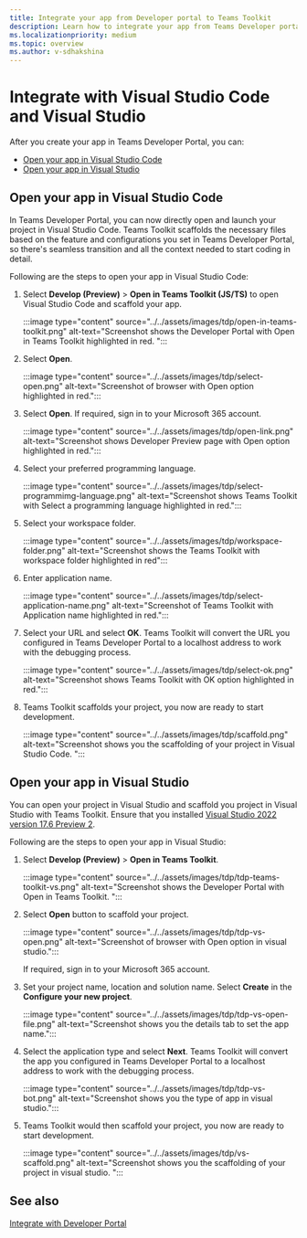 ```yaml
---
title: Integrate your app from Developer portal to Teams Toolkit
description: Learn how to integrate your app from Teams Developer portal to Teams Toolkit in Visual Studio Code and Visual Studio.
ms.localizationpriority: medium
ms.topic: overview
ms.author: v-sdhakshina
---
```


# Integrate with Visual Studio Code and Visual Studio

After you create your app in Teams Developer Portal, you can:

* [Open your app in Visual Studio Code](#open-your-app-in-visual-studio-code)
* [Open your app in Visual Studio](#open-your-app-in-visual-studio)

## Open your app in Visual Studio Code

In Teams Developer Portal, you can now directly open and launch your project in Visual Studio Code. Teams Toolkit scaffolds the necessary files based on the feature and configurations you set in Teams Developer Portal, so there's seamless transition and all the context needed to start coding in detail.

Following are the steps to open your app in Visual Studio Code:

1. Select **Develop (Preview)** > **Open in Teams Toolkit (JS/TS)** to open Visual Studio Code and scaffold your app.

    :::image type="content" source="../../assets/images/tdp/open-in-teams-toolkit.png" alt-text="Screenshot shows the Developer Portal with Open in Teams Toolkit highlighted in red. ":::

1. Select **Open**.

    :::image type="content" source="../../assets/images/tdp/select-open.png" alt-text="Screenshot of browser with Open option highlighted in red.":::

1. Select **Open**. If required, sign in to your Microsoft 365 account.

    :::image type="content" source="../../assets/images/tdp/open-link.png" alt-text="Screenshot shows Developer Preview page with Open option highlighted in red.":::

1. Select your preferred programming language.

    :::image type="content" source="../../assets/images/tdp/select-programmimg-language.png" alt-text="Screenshot shows Teams Toolkit with Select a programming language highlighted in red.":::

1. Select your workspace folder.

    :::image type="content" source="../../assets/images/tdp/workspace-folder.png" alt-text="Screenshot shows the Teams Toolkit with workspace folder highlighted in red":::

1. Enter application name.

    :::image type="content" source="../../assets/images/tdp/select-application-name.png" alt-text="Screenshot of Teams Toolkit with Application name highlighted in red.":::

1. Select your URL and select **OK**. Teams Toolkit will convert the URL you configured in Teams Developer Portal to a localhost address to work with the debugging process.

    :::image type="content" source="../../assets/images/tdp/select-ok.png" alt-text="Screenshot shows Teams Toolkit with OK option highlighted in red.":::

1. Teams Toolkit scaffolds your project, you now are ready to start development.

    :::image type="content" source="../../assets/images/tdp/scaffold.png" alt-text="Screenshot shows you the scaffolding of your project in Visual Studio Code. ":::

## Open your app in Visual Studio

You can open your project in Visual Studio and scaffold you project in Visual Studio with Teams Toolkit. Ensure that you installed [Visual Studio 2022 version 17.6 Preview 2](/visualstudio/releases/2022/release-notes-preview#17.6.0-pre.2.0).

Following are the steps to open your app in Visual Studio:

1. Select **Develop (Preview)** > **Open in Teams Toolkit**.

    :::image type="content" source="../../assets/images/tdp/tdp-teams-toolkit-vs.png" alt-text="Screenshot shows the Developer Portal with Open in Teams Toolkit. ":::

1. Select **Open** button to scaffold your project.

    :::image type="content" source="../../assets/images/tdp/tdp-vs-open.png" alt-text="Screenshot of browser with Open option in visual studio.":::

   If required, sign in to your Microsoft 365 account.

1. Set your project name, location and solution name. Select **Create** in the **Configure your new project**.

    :::image type="content" source="../../assets/images/tdp/tdp-vs-open-file.png" alt-text="Screenshot shows you the details tab to set the app name.":::

1. Select the application type and select **Next**. Teams Toolkit will convert the app you configured in Teams Developer Portal to a localhost address to work with the debugging process.

    :::image type="content" source="../../assets/images/tdp/tdp-vs-bot.png" alt-text="Screenshot shows you the type of app in visual studio.":::

1. Teams Toolkit would then scaffold your project, you now are ready to start development.

    :::image type="content" source="../../assets/images/tdp/vs-scaffold.png" alt-text="Screenshot shows you the scaffolding of your project in visual studio. ":::

## See also

[Integrate with Developer Portal](../../toolkit/Integrate-with-developer-portal.md)
